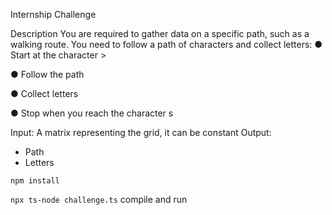 Internship Challenge

Description
You are required to gather data on a specific path, such as a walking route. You need to follow a path of characters and collect letters:
● Start at the character >

● Follow the path

● Collect letters

● Stop when you reach the character s

Input: A matrix representing the grid, it can be constant
Output:
- Path
- Letters

`npm install`

`npx ts-node challenge.ts` compile and run
